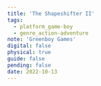 ```yaml
---
title: 'The Shapeshifter II'
tags:
  - platform_game-boy
  - genre_action-adventure
note: 'Greenboy Games'
digital: false
physical: true
guide: false
pending: false
date: 2022-10-13
---
```

